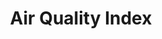 ---
title: Air Quality Index
pollutants: 
  - name: OZONE
    formula: O3
    unit: pppv
  - name: PM2.5
    formula: PM2.5
    unit: μg/m³
  - name: PM10
    formula: PM10
    unit: μg/m³
  - name: CO
    formula: CO
    unit: ppbv
  - name: NO2
    formula: NO2
    unit: ppb
headline:
  img: https://caltech-prod.s3.amazonaws.com/main/images/2021-Campus-Aerials-00513-WE.336e18bc.fill-1600x810-c100.jpg
  alt: "Aerial view of Caltech campus."
  link: ""
  title: "Fifty Years of Clearing the Skies"
useful-links:
  - link: https://www.epa.gov/ground-level-ozone-pollution
    title: About Ozone (O~3~) Pollution
  - link: https://www.epa.gov/pm-pollution
    title: About PM (PM2.5; PM10) Pollution
  - link: https://www.epa.gov/co-pollution/basic-information-about-carbon-monoxide-co-outdoor-air-pollution
    title: About Carbon Monoxide (CO) Pollution
  - link: https://www.epa.gov/no2-pollution
    title: About Nitrogen Dioxide (NO~2~) Pollution
---
